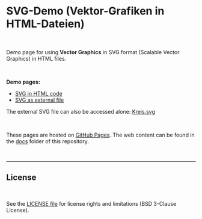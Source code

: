 # SVG-Demo (Vektor-Grafiken in HTML-Dateien) #

<br>

Demo page for using **Vector Graphics** in SVG format (Scalable Vector Graphics) in HTML files.

<br>

**Demo pages:**
* [SVG in HTML code](https://mdecker-mobilecomputing.github.io/SVG_Demo/Kreis_Eingebettet.html)
* [SVG as external file](https://mdecker-mobilecomputing.github.io/SVG_Demo/Kreis_ExterneDatei.html)

The external SVG file can also be accessed alone: [Kreis.svg](https://mdecker-mobilecomputing.github.io/SVG_Demo/Kreis.svg)

<br>

These pages are hosted on [GitHub Pages](https://help.github.com/articles/what-is-github-pages/). 
The web content can be found in the [docs](docs/) folder of this repository.

<br>

----

## License ##

<br>

See the [LICENSE file](LICENSE.md) for license rights and limitations (BSD 3-Clause License).

<br>

